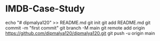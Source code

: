 # IMDB-Case-Study
echo "# dipmalya120" >> README.md git init git add README.md git commit -m "first commit" git branch -M main git remote add origin https://github.com/dipmalya120/dipmalya120.git git push -u origin main
